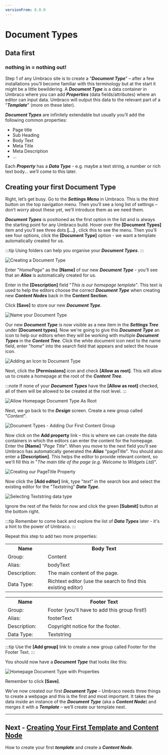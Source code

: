 ```yaml
---
versionFrom: 8.0.0
---
```

# Document Types

## Data first
### nothing in = nothing out!

Step 1 of any Umbraco site is to create a "**_Document Type_**" – after a few installations you’ll become familiar with this terminology but at the start it might be a little bewildering. A **_Document Type_** is a data container in Umbraco where you can add **_Properties_** (data fields/attributes) where an editor can input data. Umbraco will output this data to the relevant part of a "**_Template_**" (more on these later).

**_Document Types_** are infinitely extendable but usually you’ll add the following common properties:

*    Page title
*    Sub Heading
*    Body Text
*    Meta Title
*    Meta Description
*    ...

Each **_Property_** has a **_Data Type_** - e.g. maybe a text string, a number or rich text body... we’ll come to this later.

## Creating your first Document Type

Right, let’s get busy. Go to the **_Settings Menu_** in Umbraco. This is the third button on the top navigation menu. Then you’ll see a long list of settings – don’t worry about these yet, we’ll introduce them as we need them.

**_Document Types_** is positioned as the first option in the list and is always the starting point for any Umbraco build.  Hover over the **[Document Types]** item and you’ll see three dots **[...]** , click this to see the menu. Then you'll see four options, click the **[Document Type]** option - we want a template automatically created for us.

:::tip
Using folders can help you organise your **_Document Types_**.
:::

![Creating a Document Type](images/figure-7-creating-a-document-type-v8.png)

Enter "_HomePage_" as the **[Name]** of our new **_Document Type_** - you'll see that an **_Alias_** is automatically created for us.

Enter in the **[Description]** field "_This is our homepage template_".  This text is used to help the editors choose the correct **_Document Type_** when creating new **_Content Nodes_** back in the **Content Section**.

Click **[Save]** to store our new **_Document Type_**.

![Name your Document Type](images/figure-8-name-your-document-type-v8.png)

Our new **_Document Type_** is now visible as a new item in the **_Settings Tree_** under **[Document types]**. Now we're going to give this **_Document Type_** an icon to help our editors when they will be working with multiple **_Document Types_** in the **_Content Tree_**. Click the white document icon next to the name field, enter "_home_" into the search field that appears and select the house icon.

![Adding an Icon to Document Type](images/figure-9-adding-an-icon-to-document-type-v8.png)

Next, click the **[Permissions]** icon and check **[Allow as root]**.  This will allow us to create a homepage at the root of the **_Content Tree_**.

:::note
If none of your **_Document Types_** have the **[Allow as root]** checked, all of them will be allowed to be created at the root level.
:::

![Allow Homepage Document Type As Root](images/figure-9a-allow-document-type-as-root-v8.png)

Next, we go back to the **_Design_** screen. Create a new group called "_Content_".

![Document Types - Adding Our First Content Group](images/figure-10-document-types-adding-groups-v8.png)

Now click on the **Add property** link – this is where we can create the data containers in which the editors can enter the content for the homepage.
Enter the **[Name]** "_Page Title_". When you move to the next field you’ll see Umbraco has automatically generated the **_Alias_** "pageTitle". 
You should also enter a **[Description]**. This helps the editor to provide relevant content, so we'll fill this in "_The main title of the page (e.g. Welcome to Widgets Ltd)_".

![Creating our PageTitle Property](images/figure-11-creating-our-pagetitle-property-v8.png)

Now click the **[Add editor]** link, type "_text_" in the search box and select the existing editor for the "Textstring" **_Data Type_**.

![Selecting Textstring data type](images/figure-11a-selecting-textstring-data-type-v8.png)

Ignore the rest of the fields for now and click the green **[Submit]** button at the bottom right.

:::tip
Remember to come back and explore the list of **_Data Types_** later - it's a hint to the power of Umbraco.
:::

Repeat this step to add two more properties:

<table border="0">
<col width="130">
<col width="400">
<tr><th>Name</th><th>Body Text</th></tr>
<tr><td>Group:</td><td>Content</td></tr>
<tr><td>Alias:</td><td>bodyText</td></tr>
<tr><td>Description:</td><td>The main content of the page.</td></tr>
<tr><td>Data Type:</td><td>Richtext editor (use the search to find this existing editor)</td></tr>
</table>

<table border="0">
<col width="130">
<col width="400">
<tr><th>Name</th><th>Footer Text</th></tr>
<tr><td>Group:</td><td>Footer (you'll have to add this group first!)</td></tr>
<tr><td>Alias:</td><td>footerText</td></tr>
<tr><td>Description:</td><td>Copyright notice for the footer.</td></tr>
<tr><td>Data Type:</td><td>Textstring</td></tr>
</table>

:::tip
Use the **[Add group]** link to create a new group called Footer for the Footer Text.
:::

You should now have a **_Document Type_** that looks like this:

![Homepage Document Type with Properties](images/figure-12-homepage-document-type-with-properties-v8.png)

Remember to click **[Save]**.

We’ve now created our first **_Document Type_** – Umbraco needs three things to create a webpage and this is the first and most important. It takes the data inside an instance of the **_Document Type_** (aka a **_Content Node_**) and merges it with a **_Template_** – we’ll create our template next.

---
## Next - [Creating Your First Template and Content Node](../Creating-Your-First-Template-and-Content-Node)
How to create your first **_template_** and create a **_Content Node_**.
